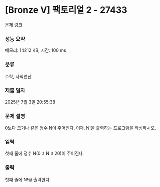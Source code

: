 # [Bronze V] 팩토리얼 2 - 27433 

[문제 링크](https://www.acmicpc.net/problem/27433) 

### 성능 요약

메모리: 14212 KB, 시간: 100 ms

### 분류

수학, 사칙연산

### 제출 일자

2025년 7월 3일 20:55:38

### 문제 설명

<p>0보다 크거나 같은 정수 N이 주어진다. 이때, N!을 출력하는 프로그램을 작성하시오.</p>

### 입력 

 <p>첫째 줄에 정수 N(0 ≤ N ≤ 20)이 주어진다.</p>

### 출력 

 <p>첫째 줄에 N!을 출력한다.</p>

